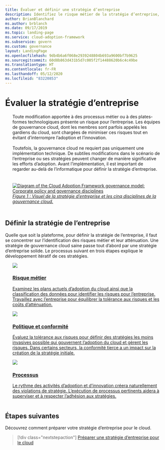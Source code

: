 ```yaml
---
title: Évaluer et définir une stratégie d’entreprise
description: Identifiez le risque métier de la stratégie d’entreprise, la tolérance au risque et les processus de stratégie et de conformité dans le cadre d’une stratégie de gouvernance cloud.
author: BrianBlanchard
ms.author: brblanch
ms.date: 09/17/2019
ms.topic: landing-page
ms.service: cloud-adoption-framework
ms.subservice: govern
ms.custom: governance
layout: LandingPage
ms.openlocfilehash: 9db4b6a6f068e2939248804b693a9600bf7b9625
ms.sourcegitcommit: 60d8b863d431b5d7c005f2f14488620b6c4c49be
ms.translationtype: HT
ms.contentlocale: fr-FR
ms.lasthandoff: 05/12/2020
ms.locfileid: "83220853"
---
```

# <a name="evaluate-corporate-policy"></a>Évaluer la stratégie d’entreprise

<!-- markdownlint-disable MD033 -->

<ul class="panelContent cardsI">
<li style="display: flex; flex-direction: column;">
    <div class="cardSize">
        <div class="cardPadding" style="padding-bottom:10px;">
            <div class="card" style="padding-bottom:10px;">
                <div class="cardText" style="padding-left:0px;">
Toute modification apportée à des processus métier ou à des plates-formes technologiques présente un risque pour l’entreprise. Les équipes de gouvernance cloud, dont les membres sont parfois appelés les gardiens du cloud, sont chargées de minimiser ces risques tout en évitant d’interrompre l’adoption et l’innovation.
<br>
<br>
Toutefois, la gouvernance cloud ne requiert pas uniquement une implémentation technique. De subtiles modifications dans le scénario de l’entreprise ou ses stratégies peuvent changer de manière significative les efforts d’adoption. Avant l’implémentation, il est important de regarder au-delà de l’informatique pour définir la stratégie d’entreprise.
<br>
<br>
                </div>
            </div>
        </div>
    </div>
</li>
<li style="display: flex; flex-direction: column;">
    <a href="../_images/operational-transformation-govern-highres.png" style="display: flex; flex-direction: column; flex: 1 0 auto;">
        <div class="cardSize">
            <div class="cardPadding" style="padding-bottom:10px;">
                <div class="card" style="padding-bottom:10px;">
                    <div class="cardText" style="padding-left:0px;">
<img src="../_images/operational-transformation-govern-highres.png" alt="Diagram of the Cloud Adoption Framework governance model: Corporate policy and governance disciplines">
<br>
<i> Figure 1 : Visuel de la stratégie d’entreprise et les cinq disciplines de la gouvernance cloud. </i>
                    </div>
                </div>
            </div>
        </div>
    </a>
</li>
</ul>

<!-- markdownlint-enable MD033 -->

## <a name="define-corporate-policy"></a>Définir la stratégie de l’entreprise

Quelle que soit la plateforme, pour définir la stratégie de l’entreprise, il faut se concentrer sur l’identification des risques métier et leur atténuation. Une stratégie de gouvernance cloud saine passe tout d’abord par une stratégie d’entreprise solide. Le processus suivant en trois étapes explique le développement itératif de ces stratégies.

<!-- markdownlint-disable MD033 -->

<ul class="panelContent cardsF">
<li style="display: flex; flex-direction: column;">
    <a href="./policy-compliance/business-risk.md" style="display: flex; flex-direction: column; flex: 1 0 auto;">
        <div class="cardSize" style="flex: 1 0 auto; display: flex;">
            <div class="cardPadding" style="display: flex;">
                <div class="card">
                    <div class="cardImageOuter">
                        <div class="cardImage">
                            <img src="../_images/govern/business-risk.png" class="x-hidden-focus"/>
                        </div>
                    </div>
                    <div class="cardText">
                        <h3>Risque métier</h3>
                        <p>Examinez les plans actuels d’adoption du cloud ainsi que la classification des données pour identifier les risques pour l’entreprise. Travaillez avec l’entreprise pour équilibrer la tolérance aux risques et les coûts d’atténuation.</p>
                    </div>
                </div>
            </div>
        </div>
    </a>
</li>
<li style="display: flex; flex-direction: column;">
    <a href="./policy-compliance/policy-definition.md" style="display: flex; flex-direction: column; flex: 1 0 auto;">
        <div class="cardSize" style="flex: 1 0 auto; display: flex;">
            <div class="cardPadding" style="display: flex;">
                <div class="card">
                    <div class="cardImageOuter">
                        <div class="cardImage">
                            <img src="../_images/govern/corporate-policy.png" class="x-hidden-focus"/>
                        </div>
                    </div>
                    <div class="cardText">
                        <h3>Politique et conformité</h3>
                        <p>Évaluez la tolérance aux risques pour définir des stratégies les moins invasives possible qui gouvernent l’adoption du cloud et gèrent les risques. Dans certains secteurs, la conformité tierce a un impact sur la création de la stratégie initiale.</p>
                    </div>
                </div>
            </div>
        </div>
    </a>
</li>
<li style="display: flex; flex-direction: column;">
    <a href="./policy-compliance/processes.md" style="display: flex; flex-direction: column; flex: 1 0 auto;">
        <div class="cardSize" style="flex: 1 0 auto; display: flex;">
            <div class="cardPadding" style="display: flex;">
                <div class="card">
                    <div class="cardImageOuter">
                        <div class="cardImage">
                            <img src="../_images/govern/enforcement.png" class="x-hidden-focus"/>
                        </div>
                    </div>
                    <div class="cardText">
                        <h3>Processus</h3>
                        <p>Le rythme des activités d’adoption et d’innovation créera naturellement des violations de stratégie. L’exécution de processus pertinents aidera à superviser et à respecter l’adhésion aux stratégies.</p>
                    </div>
                </div>
            </div>
        </div>
    </a>
</li>
</ul>

<!-- markdownlint-enable MD033 -->

## <a name="next-steps"></a>Étapes suivantes

Découvrez comment préparer votre stratégie d’entreprise pour le cloud.

> [!div class="nextstepaction"]
> [Préparer une stratégie d’entreprise pour le cloud](./policy-compliance/index.md)
